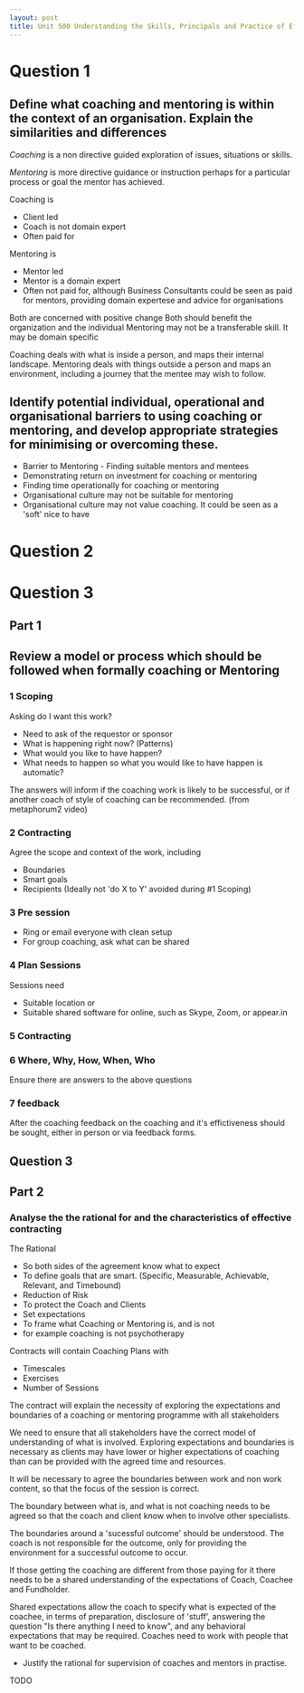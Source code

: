 ```yaml
---
layout: post
title: Unit 500 Understanding the Skills, Principals and Practice of Effective Management Coaching and Mentoring
---
```


# Question 1
## Define what coaching and mentoring is within the context of an organisation. Explain the similarities and differences

*Coaching* is a non directive guided exploration of issues, situations or skills.

*Mentoring* is more directive guidance or instruction perhaps for a particular process or goal the mentor has achieved.

Coaching is
* Client led
* Coach is not domain expert
* Often paid for

Mentoring is
* Mentor led
* Mentor is a domain expert
* Often not paid for, although Business Consultants could be seen as paid for mentors, providing domain expertese and advice for organisations

Both are concerned with positive change
Both should benefit the organization and the individual
Mentoring may not be a transferable skill. It may be domain specific

Coaching deals with what is inside a person, and maps their internal landscape. Mentoring deals with things outside a person and maps an environment, including a journey that the mentee may wish to follow.

## Identify potential individual, operational and organisational barriers to using coaching or mentoring, and develop appropriate strategies for minimising or overcoming these.
* Barrier to Mentoring - Finding suitable mentors and mentees
* Demonstrating return on investment for coaching or mentoring
* Finding time operationally for coaching or mentoring
* Organisational culture may not be suitable for mentoring
* Organisational culture may not value coaching. It could be seen as a 'soft' nice to have


# Question 2

# Question 3
## Part 1
## Review a model or process which should be followed when formally coaching or Mentoring

### 1 Scoping
Asking do I want this work?
* Need to ask of the requestor or sponsor
 * What is happening right now? (Patterns)
 * What would you like to have happen?
 * What needs to happen so what you would like to have happen is automatic?

 The answers will inform if the coaching work is likely to be successful, or if another coach of style of coaching can be recommended.
(from metaphorum2 video)

### 2 Contracting
Agree the scope and context of the work, including
* Boundaries
* Smart goals
* Recipients (Ideally not 'do X to Y' avoided during #1 Scoping)

### 3 Pre session
* Ring or email everyone with clean setup
* For group coaching, ask what can be shared

### 4 Plan Sessions
Sessions need
* Suitable location or
* Suitable shared software for online, such as Skype, Zoom, or appear.in

### 5 Contracting


### 6 Where, Why, How, When, Who
Ensure there are answers to the above questions

### 7 feedback
After the coaching feedback on the coaching and it's effictiveness should be sought, either in person or via feedback forms.

## Question 3
## Part 2
### Analyse the the rational for and the characteristics of effective contracting
The Rational
* So both sides of the agreement know what to expect
* To define goals that are smart. (Specific, Measurable, Achievable, Relevant, and Timebound)
* Reduction of Risk
* To protect the Coach and Clients
* Set expectations
* To frame what Coaching or Mentoring is, and is not
 * for example coaching is not psychotherapy

Contracts will contain Coaching Plans with
* Timescales
* Exercises
* Number of Sessions

The contract will explain the necessity of exploring the expectations and boundaries of a coaching or mentoring programme with all stakeholders

We need to ensure that all stakeholders have the correct model of understanding of what is involved. Exploring expectations and boundaries is necessary as clients may have lower or higher expectations of coaching than can be provided with the agreed time and resources.

It will be necessary to agree the boundaries between work and non work content, so that the focus of the session is correct.

The boundary between what is, and what is not coaching needs to be agreed so that the coach and client know when to involve other specialists.

The boundaries around a 'sucessful outcome' should be understood. The coach is not responsible for the outcome, only for providing the environment for a successful outcome to occur.

If those getting the coaching are different from those paying for it there needs to be a shared understanding of the expectations of Coach, Coachee and Fundholder.

Shared expectations allow the coach to specify what is expected of the coachee, in terms of preparation, disclosure of 'stuff', answering the question "Is there anything I need to know", and any behavioral expectations that may be required. Coaches need to work with people that want to be coached.

- Justify the rational for supervision of coaches and mentors in practise.

TODO
